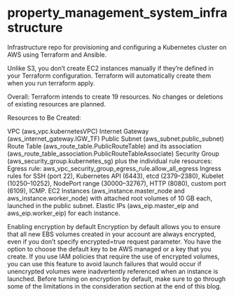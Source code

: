# property_management_system_infrastructure
Infrastructure repo for provisioning and configuring a Kubernetes cluster on AWS using Terraform and Ansible. 

Unlike S3, you don’t create EC2 instances manually if they’re defined in your Terraform configuration. Terraform will automatically create them when you run terraform apply.

Overall:
Terraform intends to create 19 resources. No changes or deletions of existing resources are planned.

Resources to Be Created:

VPC (aws_vpc.kubernetesVPC)
Internet Gateway (aws_internet_gateway.IGW_TF)
Public Subnet (aws_subnet.public_subnet)
Route Table (aws_route_table.PublicRouteTable) and its association (aws_route_table_association.PublicRouteTableAssociate)
Security Group (aws_security_group.kubernetes_sg) plus the individual rule resources:
Egress rule: aws_vpc_security_group_egress_rule.allow_all_egress
Ingress rules for SSH (port 22), Kubernetes API (6443), etcd (2379–2380), Kubelet (10250–10252), NodePort range (30000–32767), HTTP (8080), custom port (6109), ICMP.
EC2 Instances (aws_instance.master_node and aws_instance.worker_node) with attached root volumes of 10 GB each, launched in the public subnet.
Elastic IPs (aws_eip.master_eip and aws_eip.worker_eip) for each instance.

Enabling encryption by default
Encryption by default allows you to ensure that all new EBS volumes created in your account are always encrypted, even if you don’t specify encrypted=true request parameter. You have the option to choose the default key to be AWS managed or a key that you create. If you use IAM policies that require the use of encrypted volumes, you can use this feature to avoid launch failures that would occur if unencrypted volumes were inadvertently referenced when an instance is launched. Before turning on encryption by default, make sure to go through some of the limitations in the consideration section at the end of this blog.